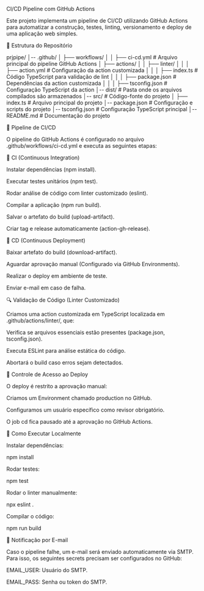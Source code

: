 CI/CD Pipeline com GitHub Actions

Este projeto implementa um pipeline de CI/CD utilizando GitHub Actions para automatizar a construção, testes, linting, versionamento e deploy de uma aplicação web simples.

📁 Estrutura do Repositório

prjpipe/
│-- .github/
│   ├── workflows/
│   │   ├── ci-cd.yml       # Arquivo principal do pipeline GitHub Actions
│   ├── actions/
│   │   ├── linter/
│   │   │   ├── action.yml  # Configuração da action customizada
│   │   │   ├── index.ts    # Código TypeScript para validação de lint
│   │   │   ├── package.json # Dependências da action customizada
│   │   │   ├── tsconfig.json # Configuração TypeScript da action
│-- dist/                   # Pasta onde os arquivos compilados são armazenados
│-- src/                    # Código-fonte do projeto
│   ├── index.ts            # Arquivo principal do projeto
│-- package.json            # Configuração e scripts do projeto
│-- tsconfig.json           # Configuração TypeScript principal
│-- README.md               # Documentação do projeto

🚀 Pipeline de CI/CD

O pipeline do GitHub Actions é configurado no arquivo .github/workflows/ci-cd.yml e executa as seguintes etapas:

🔹 CI (Continuous Integration)

Instalar dependências (npm install).

Executar testes unitários (npm test).

Rodar análise de código com linter customizado (eslint).

Compilar a aplicação (npm run build).

Salvar o artefato do build (upload-artifact).

Criar tag e release automaticamente (action-gh-release).

🔹 CD (Continuous Deployment)

Baixar artefato do build (download-artifact).

Aguardar aprovação manual (Configurado via GitHub Environments).

Realizar o deploy em ambiente de teste.

Enviar e-mail em caso de falha.

🔍 Validação de Código (Linter Customizado)

Criamos uma action customizada em TypeScript localizada em .github/actions/linter/, que:

Verifica se arquivos essenciais estão presentes (package.json, tsconfig.json).

Executa ESLint para análise estática do código.

Abortará o build caso erros sejam detectados.

🔐 Controle de Acesso ao Deploy

O deploy é restrito a aprovação manual:

Criamos um Environment chamado production no GitHub.

Configuramos um usuário específico como revisor obrigatório.

O job cd fica pausado até a aprovação no GitHub Actions.

📝 Como Executar Localmente

Instalar dependências:

npm install

Rodar testes:

npm test

Rodar o linter manualmente:

npx eslint .

Compilar o código:

npm run build

📧 Notificação por E-mail

Caso o pipeline falhe, um e-mail será enviado automaticamente via SMTP. Para isso, os seguintes secrets precisam ser configurados no GitHub:

EMAIL_USER: Usuário do SMTP.

EMAIL_PASS: Senha ou token do SMTP.